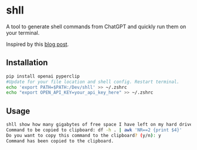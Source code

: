 # shll

A tool to generate shell commands from ChatGPT and quickly run them on your terminal.

Inspired by this [blog post](https://codeandlife.com/2024/02/10/linux-shell-ai-with-chatgpt/).

## Installation

```bash
pip install openai pyperclip
#Update for your file location and shell config. Restart terminal.
echo 'export PATH=$PATH:/Dev/shll' >> ~/.zshrc 
echo "export OPEN_API_KEY=your_api_key_here" >> ~/.zshrc
```

## Usage
    
```bash
shll show how many gigabytes of free space I have left on my hard drive
Command to be copied to clipboard: df -h . | awk 'NR==2 {print $4}'
Do you want to copy this command to the clipboard? (y/n): y
Command has been copied to the clipboard.
```